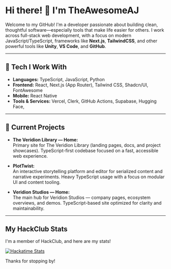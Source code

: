 # Hi there! 👋 I'm TheAwesomeAJ

Welcome to my GitHub! I'm a developer passionate about building clean, thoughtful software—especially tools that make life easier for others. I work across full-stack web development, with a focus on modern JavaScript/TypeScript, frameworks like **Next.js**, **TailwindCSS**, and other powerful tools like **Unity**, **VS Code**, and **GitHub**.

---

## 🔧 Tech I Work With

- **Languages:** TypeScript, JavaScript, Python
- **Frontend:** React, Next.js (App Router), Tailwind CSS, Shadcn/UI, FontAwesome
- **Mobile:** React Native
- **Tools & Services:** Vercel, Clerk, GitHub Actions, Supabase, Hugging Face, 

---

## 🚀 Current Projects

- **The Veridion Library — Home:**  
  Primary site for The Veridion Library (landing pages, docs, and project showcases). TypeScript-first codebase focused on a fast, accessible web experience.

- **PlotTwist:**  
  An interactive storytelling platform and editor for serialized content and narrative experiments. Heavy TypeScript usage with a focus on modular UI and content tooling.

- **Veridion Studios — Home:**  
  The main hub for Veridion Studios — company pages, ecosystem overviews, and demos. TypeScript-based site optimized for clarity and maintainability.

---

## My HackClub Stats

I'm a member of HackClub, and here are my stats!

[![Hackatime Stats](https://github-readme-stats.hackclub.dev/api/wakatime?username=6017&api_domain=hackatime.hackclub.com&&custom_title=Hackatime+Stats&layout=compact&cache_seconds=0&langs_count=8&theme=github_dark)](https://hackatime.hackclub.com/users/6017)

Thanks for stopping by!
